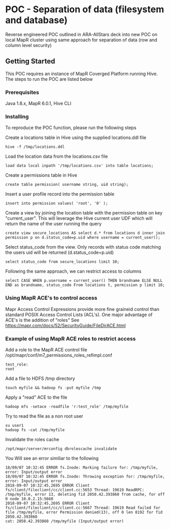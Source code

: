 # POC - Separation of data (filesystem and database)

Reverse engineered POC outlined in ARA-AllStars deck into new POC on local MapR cluster using same approach for separation of data (row and column level security)

## Getting Started

This POC requires an instance of MapR Coverged Platform running Hive. The steps to run the POC are listed below

### Prerequisites

Java 1.8.x, MapR 6.0.1, Hive CLI

### Installing

To reproduce the POC function, please run the following steps

Create a locations table in Hive using the supplied locations.ddl file
```
hive -f /tmp/locations.ddl
```

Load the location data from the locations.csv file
```
load data local inpath '/tmp/locations.csv' into table locations;

```

Create a  permissions table in Hive
```
create table permission( username string, uid string);
```

Insert a user profile record into the permission table
```
insert into permission values( 'root', '0' );
```

Create a view by joining the location table with the permission table on key "current_user". This will leverage the Hive current user UDF which will return the name of the user running the query 
```
create view secure_locations AS select d.* from locations d inner join permission p on d.status_code=p.uid where username = current_user(); 
```

Select status_code from the view. Only records with status code matching the users uid will be returned (d.status_code=p.uid)
```
select status_code from secure_locations limit 10;

```
Following the same approach, we can restrict access to columns
```
select CASE WHEN p.username = current_user() THEN brandname ELSE NULL END as brandname, status_code From locations t, permission p limit 10; 
```

### Using MapR ACE's to control access

Mapr Access Control Expressions provide more fine graineid control than standard POSIX Access Control Lists (ACL's). One major advantage of ACE's is the addition of "roles"
See https://mapr.com/docs/52/SecurityGuide/FileDirACE.html


### Example of using MapR ACE roles to restrict access

Add a role to the MapR ACE control file /opt/mapr/conf/m7_permissions_roles_refimpl.conf

```
test_role:
root
```

Add a file to HDFS /tmp directory

```
touch myfile && hadoop fs -put myfile /tmp
```

Apply a "read" ACE to the file 

```
hadoop mfs -setace -readfile 'r:test_role' /tmp/myfile
```

Try to read the file as a non root user
```
su user1
hadoop fs -cat /tmp/myfile
```

Invalidate the roles cache
```
/opt/mapr/server/mrconfig dbrolescache invalidate
```

You Will see an error similiar to the following
```
18/09/07 10:32:45 ERROR fs.Inode: Marking failure for: /tmp/myfile, error: Input/output error
18/09/07 10:32:45 ERROR fs.Inode: Throwing exception for: /tmp/myfile, error: Input/output error
2018-09-07 10:32:45,2695 ERROR Client fs/client/fileclient/cc/client.cc:5653 Thread: 19619 ReadRPC: /tmp/myfile, error 13, deleting fid 2050.42.393860 from cache, for off 0 node 10.0.2.15:5660
2018-09-07 10:32:45,2695 ERROR Client fs/client/fileclient/cc/client.cc:5667 Thread: 19619 Read failed for file /tmp/myfile, error Permission denied(13), off 0 len 8192 for fid 2050.42.393860
cat: 2050.42.393860 /tmp/myfile (Input/output error)
```


